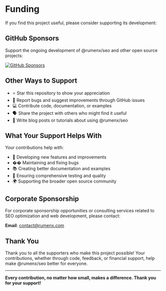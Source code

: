# Funding

If you find this project useful, please consider supporting its development:

## GitHub Sponsors

Support the ongoing development of @rumenx/seo and other open source projects:

[![GitHub Sponsors](https://img.shields.io/badge/Sponsor-GitHub%20Sponsors-ea4aaa.svg)](https://github.com/sponsors/RumenDamyanov)

## Other Ways to Support

- ⭐ Star this repository to show your appreciation
- 🐛 Report bugs and suggest improvements through GitHub issues
- 💻 Contribute code, documentation, or examples
- 🗣️ Share the project with others who might find it useful
- 📝 Write blog posts or tutorials about using @rumenx/seo

## What Your Support Helps With

Your contributions help with:

- 🚀 Developing new features and improvements
- �� Maintaining and fixing bugs
- 📚 Creating better documentation and examples
- 🧪 Ensuring comprehensive testing and quality
- 🌍 Supporting the broader open source community

## Corporate Sponsorship

For corporate sponsorship opportunities or consulting services related to SEO optimization and web development, please contact:

**Email**: [contact@rumenx.com](mailto:contact@rumenx.com)

## Thank You

Thank you to all the supporters who make this project possible! Your contributions, whether through code, feedback, or financial support, help make @rumenx/seo better for everyone.

---

**Every contribution, no matter how small, makes a difference. Thank you for your support!**
